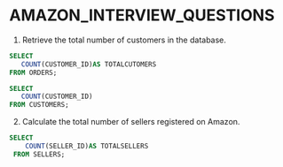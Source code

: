 # AMAZON_INTERVIEW_QUESTIONS
1. Retrieve the total number of customers in the database.
 ```SQL
SELECT 
	COUNT(CUSTOMER_ID)AS TOTALCUTOMERS
FROM ORDERS;

SELECT 
	COUNT(CUSTOMER_ID)
FROM CUSTOMERS;

 ```
 2. Calculate the total number of sellers registered on Amazon.
```SQL
SELECT 
	COUNT(SELLER_ID)AS TOTALSELLERS
 FROM SELLERS;
```
